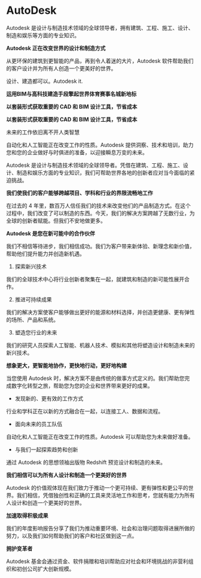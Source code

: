 # 

# AutoDesk


Autodesk 是设计与制造技术领域的全球领导者，拥有建筑、工程、施工、设计、制造和娱乐等方面的专业知识。

**Autodesk 正在改变世界的设计和制造方式**

从更环保的建筑到更智能的产品，再到令人着迷的大片，Autodesk 软件帮助我们的客户设计并为所有人创造一个更美好的世界。

设计、建造都可以。Autodesk it.

**运用BIM与高科技建造手段擎起世界体育赛事名城新地标**

**以套装形式获取重要的 CAD 和 BIM 设计工具，节省成本**

**以套装形式获取重要的 CAD 和 BIM 设计工具，节省成本**


未来的工作依旧离不开人类智慧

自动化和人工智能正在改变工作的性质。Autodesk 提供洞察、技术和培训，助力您和您的企业做好与时俱进的准备，以迎接瞬息万变的未来。

Autodesk 是设计与制造技术领域的全球领导者。凭借在建筑、工程、施工、设计、制造和娱乐方面的专业知识，我们可帮助世界各地的创新者应对当今面临的紧迫挑战。

**我们使我们的客户能够跨越项目、学科和行业的界限流畅地工作**

在过去的 4 年里，数百万人信任我们的技术来改变他们的产品制造方式。在这个过程中，我们改变了可以制造的东西。今天，我们的解决方案跨越了无数行业，为全球的创新者赋能。但我们不安地做更多。

**Autodesk 是您在新可能中的合作伙伴**

我们不相信等待进步，我们相信成功。我们为客户带来新体验、新理念和新价值，帮助他们提升能力并创造新机遇。

1. 探索新兴技术

我们的全球技术中心将行业创新者聚集在一起，就建筑和制造的新可能性展开合作。

2. 推进可持续成果

我们的解决方案使客户能够做出更好的能源和材料选择，并创造更健康、更有弹性的场所、产品和系统。

3. 塑造您行业的未来

我们的研究人员探索人工智能、机器人技术、模拟和其他将塑造设计和制造未来的新兴技术。

**想象更大，更智能地协作，更快地行动，更好地构建**

当您使用 Autodesk 时，解决方案不是由传统的做事方式定义的。我们帮助您完成数字化转型之旅，帮助您为您的企业和世界带来更好的成果。

- 发现新的、更有效的工作方式

行业和学科正在以新的方式融合在一起，以连接工人、数据和流程。

-  面向未来的员工队伍

自动化和人工智能正在改变工作的性质。Autodesk 可以帮助您为未来做好准备。

- 与我们一起探索趋势和创新

通过 Autodesk 的思想领袖出版物 Redshift 预览设计和制造的未来。

**我们相信可以为所有人设计和制造一个更美好的世界**

Autodesk 的价值观体现在我们致力于推动一个更可持续、更有弹性和更公平的世界。我们相信，凭借独创性和正确的工具来灵活地工作和思考，您就有能力为所有人设计和创造一个更美好的世界。

**加速取得积极成果**

我们的年度影响报告分享了我们为推动重要环境、社会和治理问题取得进展所做的努力，以及我们如何帮助我们的客户和社区做到这一点。

**拥护变革者**

Autodesk 基金会通过资金、软件捐赠和培训帮助应对社会和环境挑战的非营利组织和初创公司扩大创新规模。

